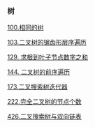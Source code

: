 ### 树

<a href="all_note/100.相同的树.md">100.相同的树</a>

<a href="all_note/103.二叉树的锯齿形层序遍历.md">103.二叉树的锯齿形层序遍历</a>

<a href="all_note/129.求根到叶子节点数字之和.md">129. 求根到叶子节点数字之和</a>

<a href="all_note/144.二叉树的前序遍历.md">144. 二叉树的前序遍历</a>

<a href="all_note/173.二叉搜索树迭代器.md">173.二叉搜索树迭代器</a>

<a href="all_note/222.完全二叉树的节点个数.md">222.完全二叉树的节点个数</a>

<a href="all_note/426.二叉搜索树与双向链表.md">426.二叉搜索树与双向链表</a>
